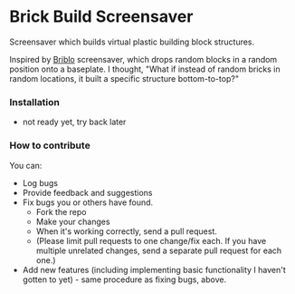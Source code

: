 # Brick Build Screensaver

Screensaver which builds virtual plastic building block structures.

Inspired by [Briblo](http://9031.com/goodies/#briblo) screensaver, which drops random blocks in a random position
onto a baseplate. I thought, "What if instead of random bricks in random locations, it built a specific structure
bottom-to-top?"

### Installation ###

- not ready yet, try back later

### How to contribute ###

You can:

- Log bugs
- Provide feedback and suggestions
- Fix bugs you or others have found.
	- Fork the repo
	- Make your changes
	- When it's working correctly, send a pull request.
	- (Please limit pull requests to one change/fix each. If you have multiple unrelated changes, send a separate
		pull request for each one.)
- Add new features (including implementing basic functionality I haven't gotten to yet) - same procedure as fixing bugs, above.